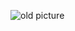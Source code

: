 ![old picture](https://www.google.com/imgres?imgurl=https%3A%2F%2F66.media.tumblr.com%2F49b4dc769920715e344c698a9d3a066c%2Ftumblr_mynpcoBlpg1rsoapwo1_1280.jpg&imgrefurl=http%3A%2F%2Fpgpicturepage.tumblr.com%2Fpage%2F48&tbnid=qigc1_j4UCsfLM&vet=12ahUKEwjiy4Lv8arpAhVSPd8KHQtNAocQMyhFegUIARCMAQ..i&docid=eM0Ch5UMQeOvpM&w=1280&h=720&q=shane%20sweigart&ved=2ahUKEwjiy4Lv8arpAhVSPd8KHQtNAocQMyhFegUIARCMAQ)

